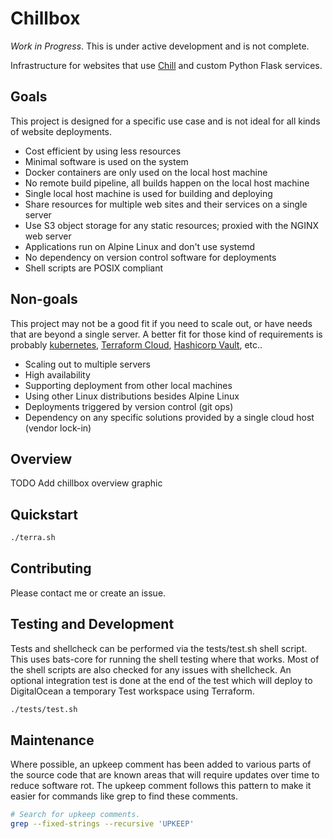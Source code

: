# Chillbox

_Work in Progress_. This is under active development and is not complete.

Infrastructure for websites that use
[Chill](https://github.com/jkenlooper/chill)
and custom Python Flask services.

## Goals

This project is designed for a specific use case and is not ideal for all kinds
of website deployments.  

- Cost efficient by using less resources
- Minimal software is used on the system
- Docker containers are only used on the local host machine
- No remote build pipeline, all builds happen on the local host machine
- Single local host machine is used for building and deploying
- Share resources for multiple web sites and their services on a single server
- Use S3 object storage for any static resources; proxied with the NGINX web server
- Applications run on Alpine Linux and don't use systemd
- No dependency on version control software for deployments
- Shell scripts are POSIX compliant

## Non-goals

This project may not be a good fit if you need to scale out, or have needs that
are beyond a single server. A better fit for those kind of requirements is
probably [kubernetes](https://kubernetes.io/),
[Terraform Cloud](https://cloud.hashicorp.com/products/terraform),
[Hashicorp Vault](https://www.hashicorp.com/products/vault), etc..

- Scaling out to multiple servers
- High availability
- Supporting deployment from other local machines
- Using other Linux distributions besides Alpine Linux
- Deployments triggered by version control (git ops)
- Dependency on any specific solutions provided by a single cloud host (vendor
    lock-in)

## Overview

TODO Add chillbox overview graphic

## Quickstart


```bash
./terra.sh
```

## Contributing

Please contact me or create an issue.

## Testing and Development

Tests and shellcheck can be performed via the tests/test.sh shell script. This
uses bats-core for running the shell testing where that works. Most of the
shell scripts are also checked for any issues with shellcheck. An optional
integration test is done at the end of the test which will deploy to
DigitalOcean a temporary Test workspace using Terraform.

```bash
./tests/test.sh
```

## Maintenance

Where possible, an upkeep comment has been added to various parts of the source
code that are known areas that will require updates over time to reduce
software rot. The upkeep comment follows this pattern to make it easier for
commands like grep to find these comments.


```bash
# Search for upkeep comments.
grep --fixed-strings --recursive 'UPKEEP'
```
